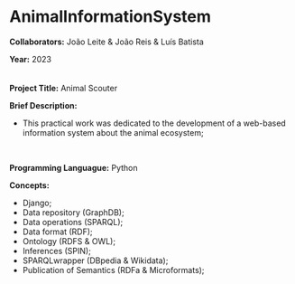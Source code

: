 # AnimalInformationSystem

**Collaborators:** João Leite & João Reis & Luís Batista

**Year:** 2023
<br/>
ㅤ

**Project Title:** Animal Scouter

**Brief Description:** 
- This practical work was dedicated to the development of a web-based information system about the animal ecosystem;
<br/>


**Programming Languague:** Python

**Concepts:**
- Django;
- Data repository (GraphDB);
- Data operations (SPARQL);
- Data format (RDF);
- Ontology (RDFS & OWL);
- Inferences (SPIN);
- SPARQLwrapper (DBpedia & Wikidata);
- Publication of Semantics (RDFa & Microformats);
